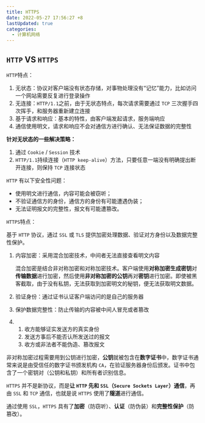 ```yaml
---
title: HTTPS
date: 2022-05-27 17:56:27 +8
lastUpdated: true
categories:
  - 计算机网络
---
```


## `HTTP` VS `HTTPS`

`HTTP`特点：

1. 无状态：协议对客户端没有状态存储，对事物处理没有“记忆”能力，比如访问一个网站需要反复进行登录操作
2. 无连接：`HTTP/1.1`之前，由于无状态特点，每次请求需要通过 `TCP` 三次握手四次挥手，和服务器重新建立连接
3. 基于请求和响应：基本的特性，由客户端发起请求，服务端响应
4. 通信使用明文，请求和响应不会对通信方进行确认、无法保证数据的完整性

**针对无状态的一些解决策略：**

1. 通过 `Cookie` / `Session` 技术
2. `HTTP/1.1`持续连接（`HTTP keep-alive`）方法，只要任意一端没有明确提出断开连接，则保持 `TCP` 连接状态

`HTTP` 有以下安全性问题：

- 使用明文进行通信，内容可能会被窃听；
- 不验证通信方的身份，通信方的身份有可能遭遇伪装；
- 无法证明报文的完整性，报文有可能遭篡改。

`HTTPS`特点：

基于 `HTTP` 协议，通过 `SSL` 或 `TLS` 提供加密处理数据、验证对方身份以及数据完整性保护。

1. 内容加密：采用混合加密技术，中间者无法直接查看明文内容

   混合加密是结合非对称加密和对称加密技术。客户端使用**对称加密生成密钥**对**传输数据**进行加密，然后使用**非对称加密的公钥**再对**密钥**进行加密。即使被黑客截取，由于没有私钥，无法获取到加密明文的秘钥，便无法获取明文数据。

2. 验证身份：通过证书认证客户端访问的是自己的服务器

3. 保护数据完整性：防止传输的内容被中间人冒充或者篡改

4. 1. 收方能够证实发送方的真实身份
   2. 发送方事后不能否认所发送过的报文
   3. 收方或非法者不能伪造、篡改报文

非对称加密过程需要用到公钥进行加密，**公钥**就被包含在**数字证书**中，数字证书通常来说是由受信任的数字证书颁发机构 `CA`，在验证服务器身份后颁发。证书中包含了一个密钥对（公钥和私钥）和所有者识别信息。

`HTTPS` 并不是新协议，而是**让 `HTTP` 先和 `SSL`（`Secure Sockets Layer`）通信**，再由 `SSL` 和 `TCP` 通信，也就是说 `HTTPS` 使用了**隧道**进行通信。

通过使用 `SSL`，`HTTPS` 具有了**加密**（防窃听）、**认证**（防伪装）和**完整性保护**（防篡改）。
